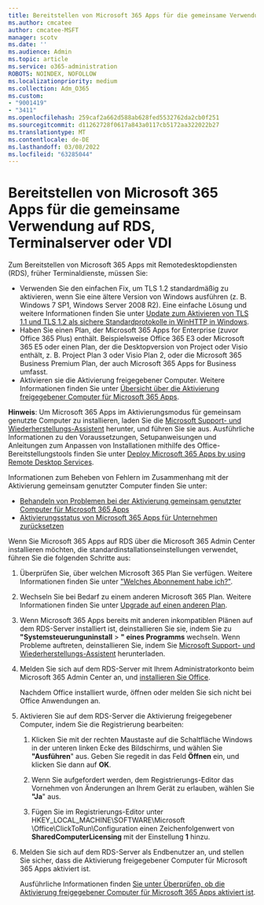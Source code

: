 ```yaml
---
title: Bereitstellen von Microsoft 365 Apps für die gemeinsame Verwendung auf RDS, Terminalserver oder VDI
ms.author: cmcatee
author: cmcatee-MSFT
manager: scotv
ms.date: ''
ms.audience: Admin
ms.topic: article
ms.service: o365-administration
ROBOTS: NOINDEX, NOFOLLOW
ms.localizationpriority: medium
ms.collection: Adm_O365
ms.custom:
- "9001419"
- "3411"
ms.openlocfilehash: 259caf2a662d588ab628fed5532762da2cb0f251
ms.sourcegitcommit: d11262728f0617a843a0117cb5172aa322022b27
ms.translationtype: MT
ms.contentlocale: de-DE
ms.lasthandoff: 03/08/2022
ms.locfileid: "63285044"
---
```

# <a name="deploying-microsoft-365-apps-for-shared-use-on-rds-terminal-server-or-vdi"></a>Bereitstellen von Microsoft 365 Apps für die gemeinsame Verwendung auf RDS, Terminalserver oder VDI

Zum Bereitstellen von Microsoft 365 Apps mit Remotedesktopdiensten (RDS), früher Terminaldienste, müssen Sie:

- Verwenden Sie den einfachen Fix, um TLS 1.2 standardmäßig zu aktivieren, wenn Sie eine ältere Version von Windows ausführen (z. B. Windows 7 SP1, Windows Server 2008 R2). Eine einfache Lösung und weitere Informationen finden Sie unter [Update zum Aktivieren von TLS 1.1 und TLS 1.2 als sichere Standardprotokolle in WinHTTP in Windows](https://support.microsoft.com/topic/update-to-enable-tls-1-1-and-tls-1-2-as-default-secure-protocols-in-winhttp-in-windows-c4bd73d2-31d7-761e-0178-11268bb10392#bkmk_easy). 
- Haben Sie einen Plan, der Microsoft 365 Apps for Enterprise (zuvor Office 365 Plus) enthält. Beispielsweise Office 365 E3 oder Microsoft 365 E5 oder einen Plan, der die Desktopversion von Project oder Visio enthält, z. B. Project Plan 3 oder Visio Plan 2, oder die Microsoft 365 Business Premium Plan, der auch Microsoft 365 Apps for Business umfasst.
- Aktivieren sie die Aktivierung freigegebener Computer. Weitere Informationen finden Sie unter [Übersicht über die Aktivierung freigegebener Computer für Microsoft 365 Apps](https://docs.microsoft.com/deployoffice/overview-shared-computer-activation).

**Hinweis**: Um Microsoft 365 Apps im Aktivierungsmodus für gemeinsam genutzte Computer zu installieren, laden Sie die [Microsoft Support- und Wiederherstellungs-Assistent](https://aka.ms/SaRA_OfficeSCA_M365Portal) herunter, und führen Sie sie aus. Ausführliche Informationen zu den Voraussetzungen, Setupanweisungen und Anleitungen zum Anpassen von Installationen mithilfe des Office-Bereitstellungstools finden Sie unter [Deploy Microsoft 365 Apps by using Remote Desktop Services](https://docs.microsoft.com/deployoffice/deploy-microsoft-365-apps-remote-desktop-services).

Informationen zum Beheben von Fehlern im Zusammenhang mit der Aktivierung gemeinsam genutzter Computer finden Sie unter:

- [Behandeln von Problemen bei der Aktivierung gemeinsam genutzter Computer für Microsoft 365 Apps](https://docs.microsoft.com/deployoffice/troubleshoot-shared-computer-activation)
- [Aktivierungsstatus von Microsoft 365 Apps für Unternehmen zurücksetzen](https://docs.microsoft.com/office/troubleshoot/activation/reset-office-365-proplus-activation-state)

Wenn Sie Microsoft 365 Apps auf RDS über die Microsoft 365 Admin Center installieren möchten, die standardinstallationseinstellungen verwendet, führen Sie die folgenden Schritte aus:

1. Überprüfen Sie, über welchen Microsoft 365 Plan Sie verfügen. Weitere Informationen finden Sie unter ["Welches Abonnement habe ich?"](https://docs.microsoft.com/microsoft-365/admin/admin-overview/what-subscription-do-i-have).

1. Wechseln Sie bei Bedarf zu einem anderen Microsoft 365 Plan. Weitere Informationen finden Sie unter [Upgrade auf einen anderen Plan](https://docs.microsoft.com/microsoft-365/commerce/subscriptions/upgrade-to-different-plan).

1. Wenn Microsoft 365 Apps bereits mit anderen inkompatiblen Plänen auf dem RDS-Server installiert ist, deinstallieren Sie sie, indem Sie zu **"Systemsteuerunguninstall** > **" eines Programms** wechseln. Wenn Probleme auftreten, deinstallieren Sie, indem Sie [Microsoft Support- und Wiederherstellungs-Assistent](https://aka.ms/SARA-OfficeUninstall-Alchemy) herunterladen.

1. Melden Sie sich auf dem RDS-Server mit Ihrem Administratorkonto beim Microsoft 365 Admin Center an, und [installieren Sie Office](https://portal.office.com/OLS/MySoftware.aspx).

   Nachdem Office installiert wurde, öffnen oder melden Sie sich nicht bei Office Anwendungen an.

1. Aktivieren Sie auf dem RDS-Server die Aktivierung freigegebener Computer, indem Sie die Registrierung bearbeiten:

   1. Klicken Sie mit der rechten Maustaste auf die Schaltfläche Windows in der unteren linken Ecke des Bildschirms, und wählen Sie **"Ausführen**" aus. Geben Sie regedit in das Feld **Öffnen** ein, und klicken Sie dann auf **OK**.

   1. Wenn Sie aufgefordert werden, dem Registrierungs-Editor das Vornehmen von Änderungen an Ihrem Gerät zu erlauben, wählen Sie **"Ja**" aus.

   1. Fügen Sie im Registrierungs-Editor unter HKEY_LOCAL_MACHINE\SOFTWARE\Microsoft \Office\ClickToRun\Configuration einen Zeichenfolgenwert von **SharedComputerLicensing** mit der Einstellung **1** hinzu.

1. Melden Sie sich auf dem RDS-Server als Endbenutzer an, und stellen Sie sicher, dass die Aktivierung freigegebener Computer für Microsoft 365 Apps aktiviert ist. 

   Ausführliche Informationen finden [Sie unter Überprüfen, ob die Aktivierung freigegebener Computer für Microsoft 365 Apps aktiviert ist](https://docs.microsoft.com/deployoffice/troubleshoot-shared-computer-activation#verify-that-shared-computer-activation-is-enabled-for-microsoft-365-apps).